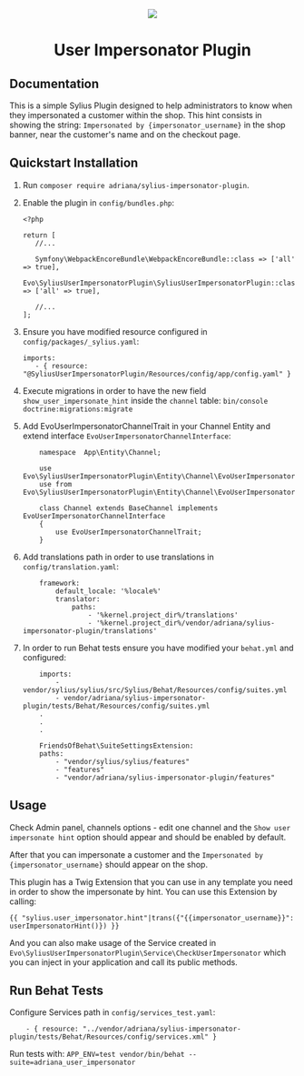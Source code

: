 <p align="center">
    <a href="https://sylius.com" target="_blank">
        <img src="https://demo.sylius.com/assets/shop/img/logo.png" />
    </a>
</p>

<h1 align="center">User Impersonator Plugin</h1>

## Documentation

This is a simple Sylius Plugin designed to help administrators to know when they impersonated a customer within the shop.
This hint consists in showing the string: `Impersonated by {impersonator_username}` in the shop banner, near the customer's name and on the checkout page.

## Quickstart Installation

1. Run `composer require adriana/sylius-impersonator-plugin`.

2. Enable the plugin in `config/bundles.php`:
    ```
    <?php
   
   return [
       //...
       
       Symfony\WebpackEncoreBundle\WebpackEncoreBundle::class => ['all' => true],
       Evo\SyliusUserImpersonatorPlugin\SyliusUserImpersonatorPlugin::class => ['all' => true],
   
       //...
   ];
   ```

3. Ensure you have modified resource configured in `config/packages/_sylius.yaml`:
    ```
   imports:
       - { resource: "@SyliusUserImpersonatorPlugin/Resources/config/app/config.yaml" }
   ```
   
4. Execute migrations in order to have the new field `show_user_impersonate_hint` inside the `channel` table:
    ```bin/console doctrine:migrations:migrate```

5. Add EvoUserImpersonatorChannelTrait in your Channel Entity and extend interface `EvoUserImpersonatorChannelInterface`:
    ```
        namespace  App\Entity\Channel;
    
        use Evo\SyliusUserImpersonatorPlugin\Entity\Channel\EvoUserImpersonatorChannelInterface;
        use from Evo\SyliusUserImpersonatorPlugin\Entity\Channel\EvoUserImpersonatorChannelTrait;
        
        class Channel extends BaseChannel implements EvoUserImpersonatorChannelInterface
        {
            use EvoUserImpersonatorChannelTrait;
        }
    ```
6. Add translations path in order to use translations in `config/translation.yaml`:
    ```
        framework:
            default_locale: '%locale%'
            translator:
                paths:
                    - '%kernel.project_dir%/translations'
                    - '%kernel.project_dir%/vendor/adriana/sylius-impersonator-plugin/translations' 
   ```
 
7. In order to run Behat tests ensure you have modified your `behat.yml` and configured:
    ```
        imports:
            - vendor/sylius/sylius/src/Sylius/Behat/Resources/config/suites.yml
            - vendor/adriana/sylius-impersonator-plugin/tests/Behat/Resources/config/suites.yml
        .
        .
        .
   
        FriendsOfBehat\SuiteSettingsExtension:
        paths:
            - "vendor/sylius/sylius/features"
            - "features"
            - "vendor/adriana/sylius-impersonator-plugin/features"
    ```

## Usage

Check Admin panel, channels options - edit one channel and the `Show user impersonate hint` option should appear and should be enabled by default.

After that you can impersonate a customer and the `Impersonated by {impersonator_username}` should appear on the shop.

This plugin has a Twig Extension that you can use in any template you need in order to show the impersonate by hint. 
You can use this Extension by calling:

`{{ "sylius.user_impersonator.hint"|trans({"{{impersonator_username}}": userImpersonatorHint()}) }}`

And you can also make usage of the Service created in `Evo\SyliusUserImpersonatorPlugin\Service\CheckUserImpersonator` which you can inject in your application and call its public methods.

## Run Behat Tests

Configure Services path in `config/services_test.yaml`:
```
    - { resource: "../vendor/adriana/sylius-impersonator-plugin/tests/Behat/Resources/config/services.xml" }

```
Run tests with: `APP_ENV=test vendor/bin/behat --suite=adriana_user_impersonator`
